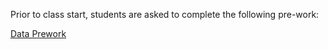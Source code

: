 Prior to class start, students are asked to complete the following pre-work:

[Data Prework](https://coding-bootcamp-dataviz-prework.readthedocs-hosted.com/en/latest/)
